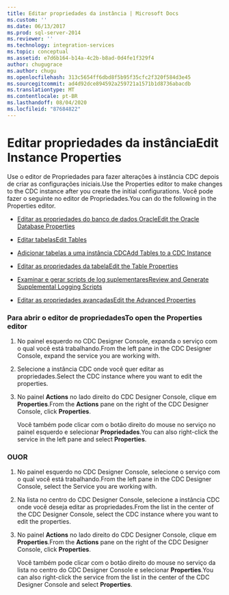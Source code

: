 ```yaml
---
title: Editar propriedades da instância | Microsoft Docs
ms.custom: ''
ms.date: 06/13/2017
ms.prod: sql-server-2014
ms.reviewer: ''
ms.technology: integration-services
ms.topic: conceptual
ms.assetid: e7d6b164-b14a-4c2b-b8ad-0d4fe1f329f4
author: chugugrace
ms.author: chugu
ms.openlocfilehash: 313c5654ff6dbd8f5b95f35cfc2f320f584d3e45
ms.sourcegitcommit: ad4d92dce894592a259721a1571b1d8736abacdb
ms.translationtype: MT
ms.contentlocale: pt-BR
ms.lasthandoff: 08/04/2020
ms.locfileid: "87684822"
---
```

# <a name="edit-instance-properties"></a><span data-ttu-id="47167-102">Editar propriedades da instância</span><span class="sxs-lookup"><span data-stu-id="47167-102">Edit Instance Properties</span></span>
  <span data-ttu-id="47167-103">Use o editor de Propriedades para fazer alterações à instância CDC depois de criar as configurações iniciais.</span><span class="sxs-lookup"><span data-stu-id="47167-103">Use the Properties editor to make changes to the CDC instance after you create the initial configurations.</span></span> <span data-ttu-id="47167-104">Você pode fazer o seguinte no editor de Propriedades.</span><span class="sxs-lookup"><span data-stu-id="47167-104">You can do the following in the Properties editor.</span></span>  
  
-   [<span data-ttu-id="47167-105">Editar as propriedades do banco de dados Oracle</span><span class="sxs-lookup"><span data-stu-id="47167-105">Edit the Oracle Database Properties</span></span>](edit-the-oracle-database-properties.md)  
  
-   [<span data-ttu-id="47167-106">Editar tabelas</span><span class="sxs-lookup"><span data-stu-id="47167-106">Edit Tables</span></span>](edit-tables.md)  
  
-   [<span data-ttu-id="47167-107">Adicionar tabelas a uma instância CDC</span><span class="sxs-lookup"><span data-stu-id="47167-107">Add Tables to a CDC Instance</span></span>](add-tables-to-a-cdc-instance.md)  
  
-   [<span data-ttu-id="47167-108">Editar as propriedades da tabela</span><span class="sxs-lookup"><span data-stu-id="47167-108">Edit the Table Properties</span></span>](edit-the-table-properties.md)  
  
-   [<span data-ttu-id="47167-109">Examinar e gerar scripts de log suplementares</span><span class="sxs-lookup"><span data-stu-id="47167-109">Review and Generate Supplemental Logging Scripts</span></span>](review-and-generate-supplemental-logging-scripts.md)  
  
-   [<span data-ttu-id="47167-110">Editar as propriedades avançadas</span><span class="sxs-lookup"><span data-stu-id="47167-110">Edit the Advanced Properties</span></span>](edit-the-advanced-properties.md)  
  
### <a name="to-open-the-properties-editor"></a><span data-ttu-id="47167-111">Para abrir o editor de propriedades</span><span class="sxs-lookup"><span data-stu-id="47167-111">To open the Properties editor</span></span>  
  
1.  <span data-ttu-id="47167-112">No painel esquerdo no CDC Designer Console, expanda o serviço com o qual você está trabalhando.</span><span class="sxs-lookup"><span data-stu-id="47167-112">From the left pane in the CDC Designer Console, expand the service you are working with.</span></span>  
  
2.  <span data-ttu-id="47167-113">Selecione a instância CDC onde você quer editar as propriedades.</span><span class="sxs-lookup"><span data-stu-id="47167-113">Select the CDC instance where you want to edit the properties.</span></span>  
  
3.  <span data-ttu-id="47167-114">No painel **Actions** no lado direito do CDC Designer Console, clique em **Properties**.</span><span class="sxs-lookup"><span data-stu-id="47167-114">From the **Actions** pane on the right of the CDC Designer Console, click **Properties**.</span></span>  
  
     <span data-ttu-id="47167-115">Você também pode clicar com o botão direito do mouse no serviço no painel esquerdo e selecionar **Propriedades**.</span><span class="sxs-lookup"><span data-stu-id="47167-115">You can also right-click the service in the left pane and select **Properties**.</span></span>  
  
### <a name="or"></a><span data-ttu-id="47167-116">OU</span><span class="sxs-lookup"><span data-stu-id="47167-116">OR</span></span>  
  
1.  <span data-ttu-id="47167-117">No painel esquerdo no CDC Designer Console, selecione o serviço com o qual você está trabalhando.</span><span class="sxs-lookup"><span data-stu-id="47167-117">From the left pane in the CDC Designer Console, select the Service you are working with.</span></span>  
  
2.  <span data-ttu-id="47167-118">Na lista no centro do CDC Designer Console, selecione a instância CDC onde você deseja editar as propriedades.</span><span class="sxs-lookup"><span data-stu-id="47167-118">From the list in the center of the CDC Designer Console, select the CDC instance where you want to edit the properties.</span></span>  
  
3.  <span data-ttu-id="47167-119">No painel **Actions** no lado direito do CDC Designer Console, clique em **Properties**.</span><span class="sxs-lookup"><span data-stu-id="47167-119">From the **Actions** pane on the right of the CDC Designer Console, click **Properties**.</span></span>  
  
     <span data-ttu-id="47167-120">Você também pode clicar com o botão direito do mouse no serviço da lista no centro do CDC Designer Console e selecionar **Properties**.</span><span class="sxs-lookup"><span data-stu-id="47167-120">You can also right-click the service from the list in the center of the CDC Designer Console and select **Properties**.</span></span>  
  
  
